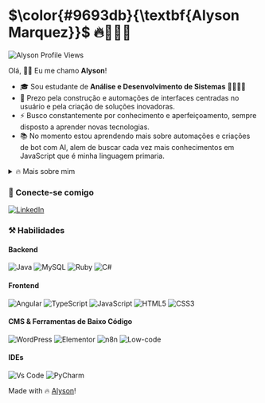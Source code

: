<!--- Latex Text Formatting https://latex-tutorial.com/symbols/text-formatting/  -->
# $\color{#9693db}{\textbf{Alyson Marquez}}$ 🔥👨🏾‍💻

![Alyson Profile Views](https://komarev.com/ghpvc/?username=alysonmarquez&color=9693db&style=flat-square)

Olá, 👋🏽 Eu me chamo **Alyson**!

- 🎓 Sou estudante de **Análise e Desenvolvimento de Sistemas** 👨🏽‍💻✨
- :art: Prezo pela construção e automações de interfaces centradas no usuário e pela criação de soluções inovadoras.
- :zap: Busco constantemente por conhecimento e aperfeiçoamento, sempre disposto a aprender novas tecnologias.
- 📚 No momento estou aprendendo mais sobre automações e criações de bot com AI, alem de buscar cada vez mais conhecimentos em JavaScript que é minha linguagem primaria.
<details>
  <summary>🔥 Mais sobre mim</summary>

  ```
          Quando não estou aproveitando minha familia, nas minhas horas vagas costumo praticas esportes como: 
          boxe, karatê (sou faixax laranja) e academia.
  ```

  ```ruby
  while alive
    eat()
    sleep()
    code()
    repeat()
  end
  ```
</details>

### 📲 Conecte-se comigo

[![LinkedIn](https://img.shields.io/badge/LinkedIn-0077B5?style=for-the-badge&logo=linkedin&logoColor=white)](https://www.linkedin.com/in/alyson-marquez-pcd/)



### ⚒️ Habilidades

#### Backend
<!--- ![Kotlin](https://img.shields.io/badge/kotlin-%237F52FF.svg?style=for-the-badge&logo=kotlin&logoColor=white) -->
![Java](https://img.shields.io/badge/java-%23ED8B00.svg?style=for-the-badge&logo=java&logoColor=white) 
![MySQL](https://img.shields.io/badge/mysql-4479A1.svg?style=for-the-badge&logo=mysql&logoColor=white)
![Ruby](https://img.shields.io/badge/ruby-%23CC342D.svg?style=for-the-badge&logo=ruby&logoColor=white)
![C#](https://img.shields.io/badge/c%23-%23239120.svg?style=for-the-badge&logo=c-sharp&logoColor=white)

#### Frontend
![Angular](https://img.shields.io/badge/angular-%23DD0031.svg?style=for-the-badge&logo=angular&logoColor=white)
![TypeScript](https://img.shields.io/badge/typescript-%23007ACC.svg?style=for-the-badge&logo=typescript&logoColor=white)
![JavaScript](https://img.shields.io/badge/JavaScript-F7DF1E?style=for-the-badge&logo=javascript&logoColor=black) 
![HTML5](https://img.shields.io/badge/html5-%23E34F26.svg?style=for-the-badge&logo=html5&logoColor=white) 
![CSS3](https://img.shields.io/badge/css3-%231572B6.svg?style=for-the-badge&logo=css3&logoColor=white)  

#### CMS & Ferramentas de Baixo Código
![WordPress](https://img.shields.io/badge/wordpress-%23117AC9.svg?style=for-the-badge&logo=wordpress&logoColor=white)
![Elementor](https://img.shields.io/badge/elementor-%23D21A4B.svg?style=for-the-badge&logo=elementor&logoColor=white)
![n8n](https://img.shields.io/badge/n8n-%23000000.svg?style=for-the-badge&logo=n8n&logoColor=white)
![Low-code](https://img.shields.io/badge/lowcode-%230077B5.svg?style=for-the-badge&logo=low-code&logoColor=white)

#### IDEs 
![Vs Code](https://img.shields.io/badge/VS_Code-%23007ACC.svg?style=for-the-badge&logo=visual-studio-code&logoColor=white)
![PyCharm](https://img.shields.io/badge/PyCharm-%23000000.svg?style=for-the-badge&logo=pycharm&logoColor=white)



<!---
### 🎯 GitHub Stats
-->

<!---
### 🚀 Meus Principais Projetos Pessoais
EM BREVE COLOCO TODOS...
-->

Made with 🔥 [Alyson](https://www.linkedin.com/in/alyson-marquez-pcd/)!

